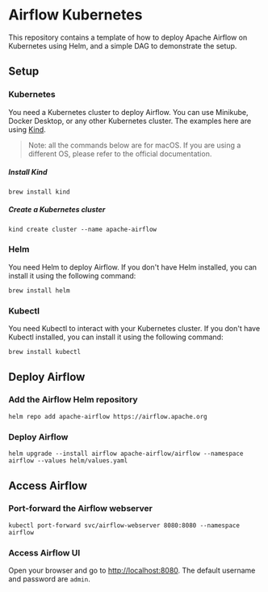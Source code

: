# Airflow Kubernetes

This repository contains a template of how to deploy Apache Airflow on Kubernetes using Helm,
and a simple DAG to demonstrate the setup.

## Setup
### Kubernetes
You need a Kubernetes cluster to deploy Airflow. You can use Minikube, Docker Desktop, or any other Kubernetes cluster. 
The examples here are using [Kind](https://kind.sigs.k8s.io/).
> Note: all the commands below are for macOS. If you are using a different OS, please refer to the official documentation.
##### Install Kind
```shell
brew install kind
```
##### Create a Kubernetes cluster
```shell
kind create cluster --name apache-airflow
```
### Helm
You need Helm to deploy Airflow. If you don't have Helm installed, you can install it using the following command:
```shell
brew install helm
```
### Kubectl
You need Kubectl to interact with your Kubernetes cluster. If you don't have Kubectl installed, you can install it using the following command:
```shell
brew install kubectl
```

## Deploy Airflow
### Add the Airflow Helm repository
```shell
helm repo add apache-airflow https://airflow.apache.org
```
### Deploy Airflow
```shell
helm upgrade --install airflow apache-airflow/airflow --namespace airflow --values helm/values.yaml
```

## Access Airflow
### Port-forward the Airflow webserver
```shell
kubectl port-forward svc/airflow-webserver 8080:8080 --namespace airflow
```
### Access Airflow UI
Open your browser and go to [http://localhost:8080](http://localhost:8080). The default username and password are `admin`.

